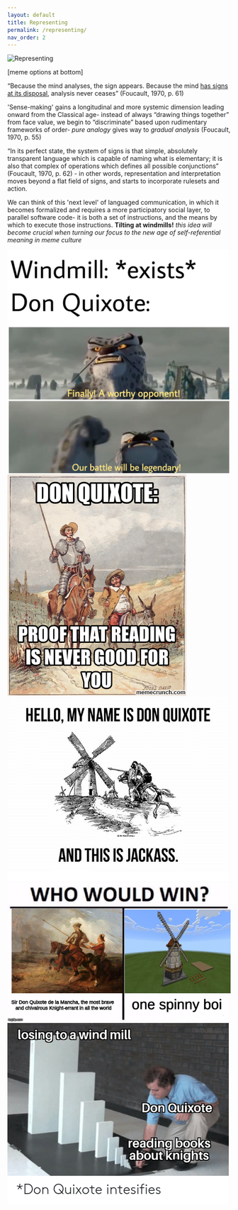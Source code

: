 ```yaml
---
layout: default
title: Representing
permalink: /representing/
nav_order: 2
---
```



![Representing](toot_representing_graphic2.png)

[meme options at bottom]

“Because the mind analyses, the sign appears. Because the mind [has signs at its disposal](https://en.wikipedia.org/wiki/Signified_and_signifier), analysis never ceases” (Foucault, 1970, p. 61)

'Sense-making' gains a longitudinal and more systemic dimension leading onward from the Classical age- instead of always “drawing things together” from face value, we begin to “discriminate” based upon rudimentary frameworks of order- *pure analogy* gives way to *gradual analysis* (Foucault, 1970, p. 55)

“In its perfect state, the system of signs is that simple, absolutely transparent language which is capable of naming what is elementary; it is also that complex of operations which defines all possible conjunctions” (Foucault, 1970, p. 62) - in other words, representation and interpretation moves beyond a flat field of signs, and starts to incorporate rulesets and action.

We can think of this 'next level' of languaged communication, in which it becomes formalized and requires a more participatory social layer, to parallel software code- it is both a set of instructions, and the means by which to execute those instructions. **Tilting at windmills!**  *this idea will become crucial when turning our focus to the new age of self-referential meaning in meme culture*

![option 1](../memes/donquixotememe1.jpg)
![option 2](../memes/donquixotememe2.png)
![option 3](../memes/donquixotememe3.png)
![option 4](../memes/donquixotememe4.jpg)
![option 5](../memes/donquixotememe5.png)


